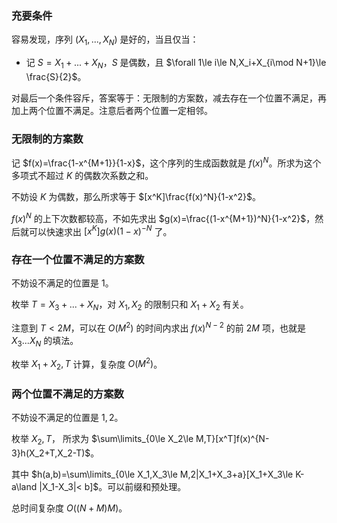 ### 充要条件

容易发现，序列 $(X_1,...,X_N)$ 是好的，当且仅当：

- 记 $S=X_1+...+X_N$，$S$ 是偶数，且 $\forall 1\le i\le N,X_i+X_{i\mod N+1}\le \frac{S}{2}$。

对最后一个条件容斥，答案等于：无限制的方案数，减去存在一个位置不满足，再加上两个位置不满足。注意后者两个位置一定相邻。

### 无限制的方案数

记 $f(x)=\frac{1-x^{M+1}}{1-x}$，这个序列的生成函数就是 $f(x)^N$。所求为这个多项式不超过 $K$ 的偶数次系数之和。

不妨设 $K$ 为偶数，那么所求等于 $[x^K]\frac{f(x)^N}{1-x^2}$。

$f(x)^N$ 的上下次数都较高，不如先求出 $g(x)=\frac{(1-x^{M+1})^N}{1-x^2}$，然后就可以快速求出 $[x^K]g(x)(1-x)^{-N}$ 了。

### 存在一个位置不满足的方案数

不妨设不满足的位置是 $1$。

枚举 $T=X_3+...+X_N$，对 $X_1,X_2$ 的限制只和 $X_1+X_2$ 有关。

注意到 $T<2M$，可以在 $O(M^2)$ 的时间内求出 $f(x)^{N-2}$ 的前 $2M$ 项，也就是 $X_3...X_N$ 的填法。

枚举 $X_1+X_2,T$ 计算，复杂度 $O(M^2)$。

### 两个位置不满足的方案数

不妨设不满足的位置是 $1,2$。

枚举 $X_2,T$，
所求为 $\sum\limits_{0\le X_2\le M,T}[x^T]f(x)^{N-3}h(X_2+T,X_2-T)$。

其中 $h(a,b)=\sum\limits_{0\le X_1,X_3\le M,2|X_1+X_3+a}[X_1+X_3\le K-a\land |X_1-X_3|< b]$。可以前缀和预处理。

总时间复杂度 $O((N+M)M)$。
